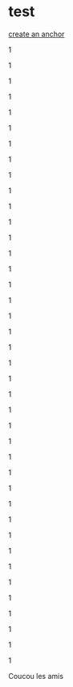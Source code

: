 # test


[create an anchor](#anchors-in-markdown)

1

1

1

1

1

1

1

1

1

1

1

1

1

1

1

1

1

1

1

1

1

1

1

1

1

1

1

1

1

1

1

1

1

1

1

1

1

1

1

1

<a name="#anchors-in-markdown"></a> Coucou les amis









